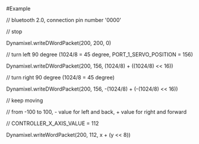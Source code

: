 #Example

// bluetooth 2.0, connection pin number '0000'

// stop

Dynamixel.writeDWordPacket(200, 200, 0)


// turn left 90 degree (1024/8 = 45 degree, PORT_1_SERVO_POSITION = 156)

Dynamixel.writeDWordPacket(200, 156, (1024/8) + ((1024/8) << 16))


// turn right 90 degree (1024/8 = 45 degree)

Dynamixel.writeDWordPacket(200, 156, -(1024/8) + (-(1024/8) << 16))


// keep moving

// from -100 to 100, - value for left and back, + value for right and forward

// CONTROLLER_X_AXIS_VALUE = 112

Dynamixel.writeWordPacket(200, 112, x + (y << 8))
